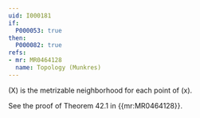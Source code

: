 ```yaml
---
uid: I000181
if:
  P000053: true
then:
  P000082: true
refs:
- mr: MR0464128
  name: Topology (Munkres)
---
```


\(X\) is the metrizable neighborhood for each point of \(x\).

See the proof of Theorem 42.1 in {{mr:MR0464128}}.
